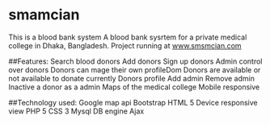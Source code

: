 # smamcian
This is a blood bank system
A blood bank sysrtem for a private medical college in Dhaka, Bangladesh.
Project running at www.smsmcian.com

##Features:
Search blood donors
Add donors
Sign up donors
Admin control over donors
Donors can mage their own profileDom
Donors are available or not available to donate currently
Donors profile
Add admin
Remove admin
Inactive a donor as a admin
Maps of the medical college
Mobile responsive


##Technology used:
Google map api
Bootstrap
HTML 5
Device responsive view
PHP 5
CSS 3
Mysql DB engine
Ajax
